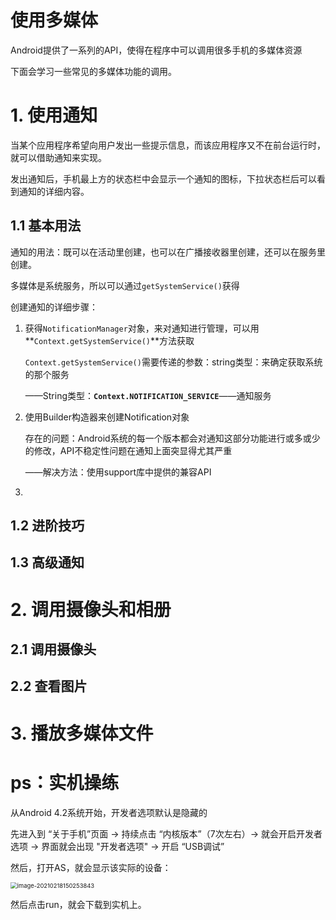 # 使用多媒体

Android提供了一系列的API，使得在程序中可以调用很多手机的多媒体资源

下面会学习一些常见的多媒体功能的调用。

# 1. 使用通知

当某个应用程序希望向用户发出一些提示信息，而该应用程序又不在前台运行时，就可以借助通知来实现。

发出通知后，手机最上方的状态栏中会显示一个通知的图标，下拉状态栏后可以看到通知的详细内容。

## 1.1 基本用法

通知的用法：既可以在活动里创建，也可以在广播接收器里创建，还可以在服务里创建。

多媒体是系统服务，所以可以通过`getSystemService()`获得

创建通知的详细步骤：

1. 获得`NotificationManager`对象，来对通知进行管理，可以用**`Context.getSystemService()`**方法获取

   `Context.getSystemService()`需要传递的参数：string类型：来确定获取系统的那个服务

   ——String类型：**`Context.NOTIFICATION_SERVICE`**——通知服务

2. 使用Builder构造器来创建Notification对象

   存在的问题：Android系统的每一个版本都会对通知这部分功能进行或多或少的修改，API不稳定性问题在通知上面突显得尤其严重

   ——解决方法：使用support库中提供的兼容API

3. 

## 1.2 进阶技巧

## 1.3 高级通知















































# 2. 调用摄像头和相册

## 2.1 调用摄像头

## 2.2 查看图片

# 3. 播放多媒体文件





























# ps：实机操练

从Android 4.2系统开始，开发者选项默认是隐藏的

先进入到 “关于手机”页面 ->  持续点击 “内核版本”（7次左右）-> 就会开启开发者选项 -> 界面就会出现 "开发者选项" -> 开启 “USB调试”

然后，打开AS，就会显示该实际的设备：

<img src="C:\Users\surface\AppData\Roaming\Typora\typora-user-images\image-20210218150253843.png" alt="image-20210218150253843" style="zoom:67%;" />

然后点击run，就会下载到实机上。